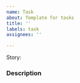 ```yaml
---
name: Task
about: Template for tasks
title: ''
labels: task
assignees: ''

---
```


Story:

### Description
